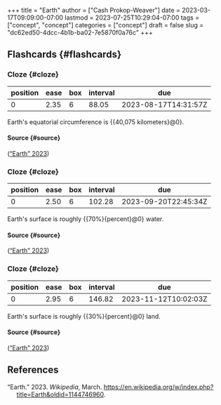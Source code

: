 +++
title = "Earth"
author = ["Cash Prokop-Weaver"]
date = 2023-03-17T09:09:00-07:00
lastmod = 2023-07-25T10:29:04-07:00
tags = ["concept", "concept"]
categories = ["concept"]
draft = false
slug = "dc62ed50-4dcc-4b1b-ba02-7e5870f0a76c"
+++

## Flashcards {#flashcards}


### Cloze {#cloze}

| position | ease | box | interval | due                  |
|----------|------|-----|----------|----------------------|
| 0        | 2.35 | 6   | 88.05    | 2023-08-17T14:31:57Z |

Earth's equatorial circumference is {{40,075 kilometers}@0}.


#### Source {#source}

(<a href="#citeproc_bib_item_1">“Earth” 2023</a>)


### Cloze {#cloze}

| position | ease | box | interval | due                  |
|----------|------|-----|----------|----------------------|
| 0        | 2.50 | 6   | 102.28   | 2023-09-20T22:45:34Z |

Earth's surface is roughly {{70%}{percent}@0} water.


#### Source {#source}

(<a href="#citeproc_bib_item_1">“Earth” 2023</a>)


### Cloze {#cloze}

| position | ease | box | interval | due                  |
|----------|------|-----|----------|----------------------|
| 0        | 2.95 | 6   | 146.82   | 2023-11-12T10:02:03Z |

Earth's surface is roughly {{30%}{percent}@0} land.


#### Source {#source}

(<a href="#citeproc_bib_item_1">“Earth” 2023</a>)

## References

<style>.csl-entry{text-indent: -1.5em; margin-left: 1.5em;}</style><div class="csl-bib-body">
  <div class="csl-entry"><a id="citeproc_bib_item_1"></a>“Earth.” 2023. <i>Wikipedia</i>, March. <a href="https://en.wikipedia.org/w/index.php?title=Earth&oldid=1144746960">https://en.wikipedia.org/w/index.php?title=Earth&#38;oldid=1144746960</a>.</div>
</div>
